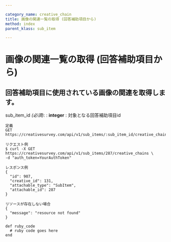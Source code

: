 ```yaml
---

category_name: creative_chain
title: 画像の関連一覧の取得 (回答補助項目から)
method: index
parent_klass: sub_item

---
```


# 画像の関連一覧の取得 (回答補助項目から)

## 回答補助項目に使用されている画像の関連を取得します。

sub_item_id _(必須)_:
: __integer__
: 対象となる回答補助項目id

~~~
定義
GET https://creativesurvey.com/api/v1/sub_items/:sub_item_id/creative_chains

リクエスト例
$ curl -X GET https://creativesurvey.com/api/v1/sub_items/287/creative_chains \
-d "auth_token=YourAuthToken"

レスポンス例
{
  "id": 907,
  "creative_id": 131,
  "attachable_type": "SubItem",
  "attachable_id": 287
}

リソースが存在しない場合
{
  "message": "resource not found"
}
~~~

 
~~~
def ruby_code
  # ruby code goes here
end
~~~

　
　
